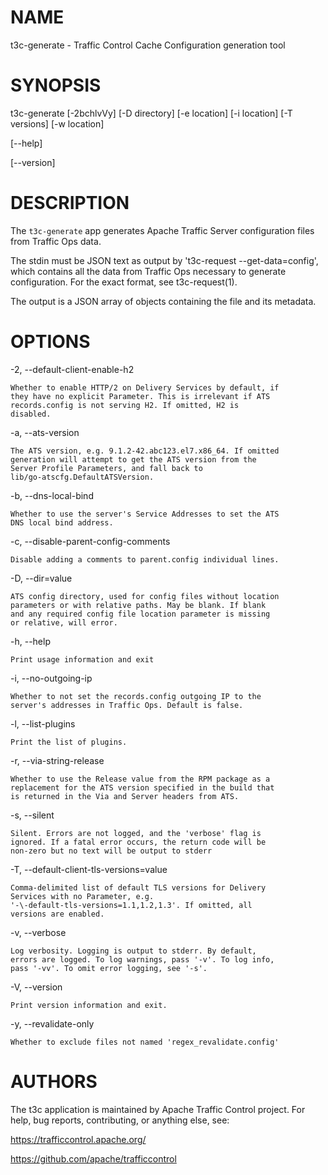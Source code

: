 <!--
    Licensed to the Apache Software Foundation (ASF) under one
    or more contributor license agreements.  See the NOTICE file
    distributed with this work for additional information
    regarding copyright ownership.  The ASF licenses this file
    to you under the Apache License, Version 2.0 (the
    "License"); you may not use this file except in compliance
    with the License.  You may obtain a copy of the License at

      http://www.apache.org/licenses/LICENSE-2.0

    Unless required by applicable law or agreed to in writing,
    software distributed under the License is distributed on an
    "AS IS" BASIS, WITHOUT WARRANTIES OR CONDITIONS OF ANY
    KIND, either express or implied.  See the License for the
    specific language governing permissions and limitations
    under the License.
-->

<!--

  !!!
      This file is both a Github Readme and manpage!
      Please make sure changes appear properly with man,
      and follow man conventions, such as:
      https://www.bell-labs.com/usr/dmr/www/manintro.html

      A primary goal of t3c is to follow POSIX and LSB standards
      and conventions, so it's easy to learn and use by people
      who know Linux and other *nix systems. Providing a proper
      manpage is a big part of that.
  !!!

-->
# NAME

t3c-generate - Traffic Control Cache Configuration generation tool

# SYNOPSIS

t3c-generate [-2bchlvVy] [-D directory] [-e location] [-i location] [-T versions] [-w location]

[\-\-help]

[\-\-version]

# DESCRIPTION

The `t3c-generate` app generates Apache Traffic Server configuration files from Traffic Ops data.

The stdin must be JSON text as output by 't3c-request --get-data=config', which contains all the data from Traffic Ops necessary to generate configuration. For the exact format, see t3c-request(1).

The output is a JSON array of objects containing the file and its metadata.

# OPTIONS

-2, -\-default-client-enable-h2

    Whether to enable HTTP/2 on Delivery Services by default, if
    they have no explicit Parameter. This is irrelevant if ATS
    records.config is not serving H2. If omitted, H2 is
    disabled.

-a, -\-ats-version

    The ATS version, e.g. 9.1.2-42.abc123.el7.x86_64. If omitted
    generation will attempt to get the ATS version from the
    Server Profile Parameters, and fall back to
    lib/go-atscfg.DefaultATSVersion.

-b, -\-dns-local-bind

    Whether to use the server's Service Addresses to set the ATS
    DNS local bind address.

-c, -\-disable-parent-config-comments

    Disable adding a comments to parent.config individual lines.

-D, -\-dir=value

    ATS config directory, used for config files without location
    parameters or with relative paths. May be blank. If blank
    and any required config file location parameter is missing
    or relative, will error.

-h, -\-help

    Print usage information and exit

-i, -\-no-outgoing-ip

    Whether to not set the records.config outgoing IP to the
    server's addresses in Traffic Ops. Default is false.

-l, -\-list-plugins

    Print the list of plugins.

-r, -\-via-string-release

    Whether to use the Release value from the RPM package as a
    replacement for the ATS version specified in the build that
    is returned in the Via and Server headers from ATS.

-s, -\-silent

    Silent. Errors are not logged, and the 'verbose' flag is
    ignored. If a fatal error occurs, the return code will be
    non-zero but no text will be output to stderr

-T, -\-default-client-tls-versions=value

    Comma-delimited list of default TLS versions for Delivery
    Services with no Parameter, e.g.
    '-\-default-tls-versions=1.1,1.2,1.3'. If omitted, all
    versions are enabled.

-v, -\-verbose

    Log verbosity. Logging is output to stderr. By default,
    errors are logged. To log warnings, pass '-v'. To log info,
    pass '-vv'. To omit error logging, see '-s'.

-V, -\-version

    Print version information and exit.

-y, -\-revalidate-only

    Whether to exclude files not named 'regex_revalidate.config'

# AUTHORS

The t3c application is maintained by Apache Traffic Control project. For help, bug reports, contributing, or anything else, see:

https://trafficcontrol.apache.org/

https://github.com/apache/trafficcontrol
